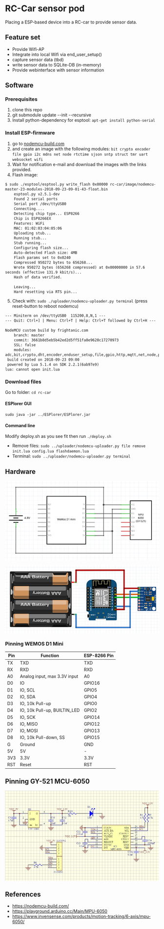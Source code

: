 # RC-Car sensor pod

Placing a ESP-based device into a RC-car to provide sensor data.

## Feature set

- Provide Wifi-AP 
- Integrate into local Wifi via end_user_setup()
- capture sensor data (tbd)
- write sensor data to SQLite-DB (in-memory)
- Provide webinterface with sensor information

## Software

### Prerequisites

1. clone this repo
2. git submodule update --init --recursive
3. Install python-dependency for esptool: `apt-get install python-serial`

### Install ESP-firmware

1. go to [nodemcu-build.com](https://nodemcu-build.com/) 
2. and create an image with the following modules: 
`bit crypto encoder file gpio i2c mdns net node rtctime sjson sntp struct tmr uart websocket wifi`
3. Wait for notification e-mail and download the images with the links provided. 
4. Flash image: 
```
$ sudo ./esptool/esptool.py write_flash 0x00000 rc-car/image/nodemcu-master-23-modules-2018-09-23-09-01-43-float.bin 
    esptool.py v2.5.1-dev
    Found 2 serial ports
    Serial port /dev/ttyUSB0
    Connecting....
    Detecting chip type... ESP8266
    Chip is ESP8266EX
    Features: WiFi
    MAC: 01:02:03:04:05:06
    Uploading stub...
    Running stub...
    Stub running...
    Configuring flash size...
    Auto-detected Flash size: 4MB
    Flash params set to 0x0240
    Compressed 950272 bytes to 656268...
    Wrote 950272 bytes (656268 compressed) at 0x00000000 in 57.6 seconds (effective 131.9 kbit/s)...
    Hash of data verified.

    Leaving...
    Hard resetting via RTS pin...
```
5. Check with: `sudo ./uploader/nodemcu-uploader.py terminal` (press reset-button to reboot nodemcu)

```
--- Miniterm on /dev/ttyUSB0  115200,8,N,1 ---
--- Quit: Ctrl+] | Menu: Ctrl+T | Help: Ctrl+T followed by Ctrl+H ---

NodeMCU custom build by frightanic.com
	branch: master
	commit: 3661b8d5eb5b42ed2d5ff51fa8e9628c17270973
	SSL: false
	modules: adc,bit,crypto,dht,encoder,enduser_setup,file,gpio,http,mqtt,net,node,perf,pwm,sjson,sntp,spi,sqlite3,struct,tmr,uart,websocket,wifi
 build created on 2018-09-23 09:00
 powered by Lua 5.1.4 on SDK 2.2.1(6ab97e9)
lua: cannot open init.lua

```

### Download files

Go to folder: `cd rc-car`

#### ESPlorer GUI

`sudo java -jar ../ESPlorer/ESPlorer.jar`

#### Command line

Modify deploy.sh as you see fit then run `./deploy.sh`

- Remove files: `sudo ../uploader/nodemcu-uploader.py file remove init.lua config.lua flashdaemon.lua`
- Terminal: `sudo ../uploader/nodemcu-uploader.py terminal`

## Hardware

![pinning](doc/schematic.png)

![pinning](doc/breadboard.png)

### Pinning WEMOS D1 Mini

Pin	| Function	| ESP-8266 Pin
--|--|--
TX|	TXD|	TXD
RX|	RXD|	RXD
A0|	Analog input, max 3.3V input	|A0
D0|	IO|	GPIO16
D1|	IO, SCL	|GPIO5
D2|	IO, SDA	|GPIO4
D3|	IO, 10k Pull-up	|GPIO0
D4|	IO, 10k Pull-up, BUILTIN_LED	|GPIO2
D5|	IO, SCK	|GPIO14
D6|	IO, MISO	|GPIO12
D7|	IO, MOSI	|GPIO13
D8|	IO, 10k Pull-down, SS	|GPIO15
G	|Ground|	GND
5V|	5V|	-
3V3|	3.3V|	3.3V
RST|	Reset|	RST

## Pinning GY-521 MCU-6050

![pinning](doc/MPU6050-V1-SCH.jpg)


## References

- https://nodemcu-build.com/
- https://playground.arduino.cc/Main/MPU-6050
- https://www.invensense.com/products/motion-tracking/6-axis/mpu-6050/